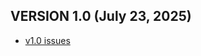 ## VERSION 1.0 (July 23, 2025)
* [v1.0 issues](https://github.com/LaSalleSoftware/ls-librarybackend-pkg/milestone/1?closed=1)